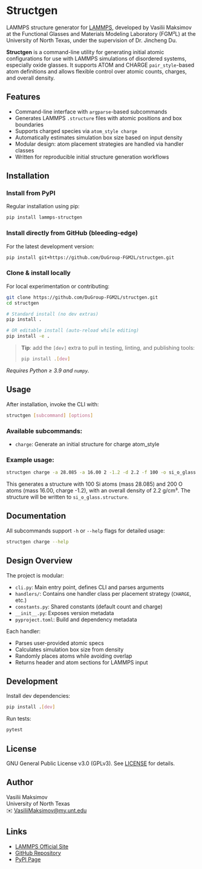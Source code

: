 # Structgen

LAMMPS structure generator for [LAMMPS](https://lammps.sandia.gov), developed by Vasilii Maksimov at the Functional Glasses and Materials Modeling Laboratory (FGM²L) at the University of North Texas, under the supervision of Dr. Jincheng Du.

**Structgen** is a command-line utility for generating initial atomic configurations for use with LAMMPS simulations of disordered systems, especially oxide glasses. It supports ATOM and CHARGE `pair_style`-based atom definitions and allows flexible control over atomic counts, charges, and overall density.

## Features

- Command-line interface with `argparse`-based subcommands
- Generates LAMMPS `.structure` files with atomic positions and box boundaries
- Supports charged species via `atom_style charge`
- Automatically estimates simulation box size based on input density
- Modular design: atom placement strategies are handled via handler classes
- Written for reproducible initial structure generation workflows

## Installation

### Install from PyPI

Regular installation using pip:

```bash
pip install lammps-structgen
```

### Install directly from GitHub (bleeding-edge)

For the latest development version:

```bash
pip install git+https://github.com/DuGroup-FGM2L/structgen.git
```

### Clone & install locally

For local experimentation or contributing:

```bash
git clone https://github.com/DuGroup-FGM2L/structgen.git
cd structgen

# Standard install (no dev extras)
pip install .

# OR editable install (auto-reload while editing)
pip install -e .
```

> **Tip**: add the `[dev]` extra to pull in testing, linting, and publishing tools:
>
> ```bash
> pip install .[dev]
> ```

*Requires Python ≥ 3.9 and `numpy`.*

## Usage

After installation, invoke the CLI with:

```bash
structgen [subcommand] [options]
```

### Available subcommands:

- `charge`: Generate an initial structure for charge atom_style

### Example usage:

```bash
structgen charge -a 28.085 -a 16.00 2 -1.2 -d 2.2 -f 100 -o si_o_glass.structure
```

This generates a structure with 100 Si atoms (mass 28.085) and 200 O atoms (mass 16.00, charge -1.2), with an overall density of 2.2 g/cm³. The structure will be written to `si_o_glass.structure`.

## Documentation

All subcommands support `-h` or `--help` flags for detailed usage:

```bash
structgen charge --help
```

## Design Overview

The project is modular:

- `cli.py`: Main entry point, defines CLI and parses arguments
- `handlers/`: Contains one handler class per placement strategy (`CHARGE`, etc.)
- `constants.py`: Shared constants (default count and charge)
- `__init__.py`: Exposes version metadata
- `pyproject.toml`: Build and dependency metadata

Each handler:
- Parses user-provided atomic specs
- Calculates simulation box size from density
- Randomly places atoms while avoiding overlap
- Returns header and atom sections for LAMMPS input

## Development

Install dev dependencies:

```bash
pip install .[dev]
```

Run tests:

```bash
pytest
```

## License

GNU General Public License v3.0 (GPLv3). See [LICENSE](LICENSE) for details.

## Author

Vasilii Maksimov  
University of North Texas  
✉️ VasiliiMaksimov@my.unt.edu

## Links

- [LAMMPS Official Site](https://lammps.sandia.gov)
- [GitHub Repository](https://github.com/DuGroup-FGM2L/structgen)
- [PyPI Page](https://pypi.org/project/lammps-tablegen)
